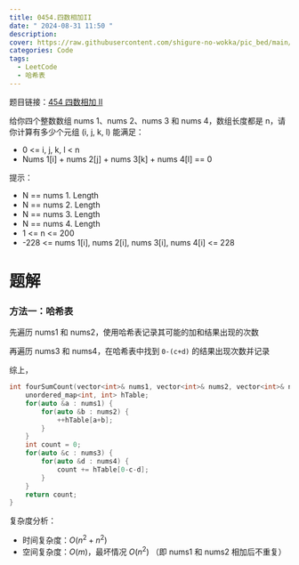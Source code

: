 ```yaml
---
title: 0454.四数相加II
date: " 2024-08-31 11:50 "
description: 
cover: https://raw.githubusercontent.com/shigure-no-wokka/pic_bed/main/imgs/family_code.jpg
categories: Code
tags:
  - LeetCode
  - 哈希表
---
```


题目链接：[454 四数相加 II](https://leetcode.cn/problems/4sum-ii/description/)

给你四个整数数组 nums 1、nums 2、nums 3 和 nums 4，数组长度都是 n，请你计算有多少个元组 (i, j, k, l) 能满足：

- 0 <= i, j, k, l < n
- Nums 1[i] + nums 2[j] + nums 3[k] + nums 4[l] == 0

提示：
- N == nums 1. Length
- N == nums 2. Length
- N == nums 3. Length
- N == nums 4. Length
- 1 <= n <= 200
- -228 <= nums 1[i], nums 2[i], nums 3[i], nums 4[i] <= 228

<!--more-->

# 题解

### 方法一：哈希表

先遍历 nums1 和 nums2，使用哈希表记录其可能的加和结果出现的次数

再遍历 nums3 和 nums4，在哈希表中找到 `0-(c+d)` 的结果出现次数并记录

综上，

```cpp
int fourSumCount(vector<int>& nums1, vector<int>& nums2, vector<int>& nums3, vector<int>& nums4) {
    unordered_map<int, int> hTable;
    for(auto &a : nums1) {
        for(auto &b : nums2) {
            ++hTable[a+b];
        }
    }
    int count = 0;
    for(auto &c : nums3) {
        for(auto &d : nums4) {
            count += hTable[0-c-d];
        }
    }
    return count;
}
```

复杂度分析：
- 时间复杂度：$O(n^2+n^2)$
- 空间复杂度：$O(m)$，最坏情况 $O(n^2)$ （即 nums1 和 nums2 相加后不重复）

